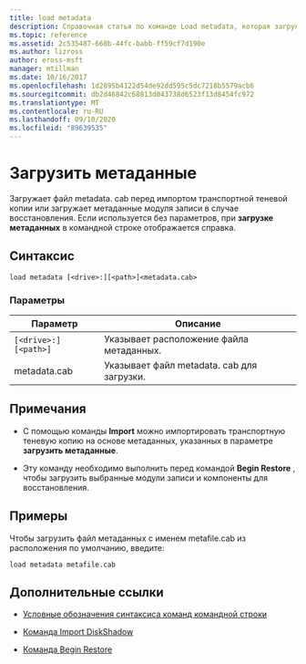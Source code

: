 ```yaml
---
title: load metadata
description: Справочная статья по команде Load metadata, которая загружает файл metadata. cab перед импортом транспортной теневой копии или загружает метаданные модуля записи в случае восстановления.
ms.topic: reference
ms.assetid: 2c535487-668b-44fc-babb-ff59cf7d190e
ms.author: lizross
author: eross-msft
manager: mtillman
ms.date: 10/16/2017
ms.openlocfilehash: 1d2895b4122d54de92dd595c5dc7218b5579acb6
ms.sourcegitcommit: db2d46842c68813d043738d6523f13d8454fc972
ms.translationtype: MT
ms.contentlocale: ru-RU
ms.lasthandoff: 09/10/2020
ms.locfileid: "89639535"
---
```

# <a name="load-metadata"></a>Загрузить метаданные

Загружает файл metadata. cab перед импортом транспортной теневой копии или загружает метаданные модуля записи в случае восстановления. Если используется без параметров, при **загрузке метаданных** в командной строке отображается справка.

## <a name="syntax"></a>Синтаксис

```
load metadata [<drive>:][<path>]<metadata.cab>
```

### <a name="parameters"></a>Параметры

| Параметр | Описание |
| --------- | ----------- |
| `[<drive>:][<path>]` | Указывает расположение файла метаданных. |
| metadata.cab | Указывает файл metadata. cab для загрузки. |

## <a name="remarks"></a>Примечания

- С помощью команды **Import** можно импортировать транспортную теневую копию на основе метаданных, указанных в параметре **загрузить метаданные**.

- Эту команду необходимо выполнить перед командой **Begin Restore** , чтобы загрузить выбранные модули записи и компоненты для восстановления.

## <a name="examples"></a>Примеры

Чтобы загрузить файл метаданных с именем metafile.cab из расположения по умолчанию, введите:

```
load metadata metafile.cab
```

## <a name="additional-references"></a>Дополнительные ссылки

- [Условные обозначения синтаксиса команд командной строки](command-line-syntax-key.md)

- [Команда Import DiskShadow](import.md)

- [Команда Begin Restore](begin-restore.md)
